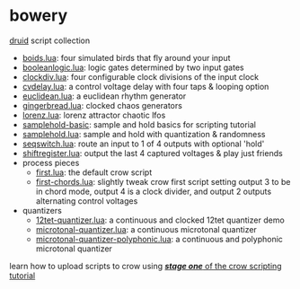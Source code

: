 # bowery
[druid](github.com/monome/druid) script collection

- [boids.lua](boids.lua): four simulated birds that fly around your input
- [booleanlogic.lua](booleanlogic.lua): logic gates determined by two input gates
- [clockdiv.lua](clockdiv.lua): four configurable clock divisions of the input clock
- [cvdelay.lua](cvdelay.lua): a control voltage delay with four taps & looping option
- [euclidean.lua](euclidean.lua): a euclidean rhythm generator
- [gingerbread.lua](gingerbread.lua): clocked chaos generators
- [lorenz.lua](lorenz.lua): lorenz attractor chaotic lfos
- [samplehold-basic](samplehold-basic.lua): sample and hold basics for scripting tutorial
- [samplehold.lua](samplehold.lua): sample and hold with quantization & randomness
- [seqswitch.lua](seqswitch.lua): route an input to 1 of 4 outputs with optional 'hold'
- [shiftregister.lua](shiftregister.lua): output the last 4 captured voltages & play just friends
- process pieces
  - [first.lua](process-pieces/first.lua): the default crow script
  - [first-chords.lua](process-pieces/first-chords.lua): slightly tweak crow first script setting output 3 to be in chord mode, output 4 is a clock divider, and output 2 outputs alternating control voltages
- quantizers
  - [12tet-quantizer.lua](quantizers/12tet-quantizer.lua): a continuous and clocked 12tet quantizer demo
  - [microtonal-quantizer.lua](quantizers/microtonal-quantizer.lua): a continuous microtonal quantizer
  - [microtonal-quantizer-polyphonic.lua](quantizers/microtonal-quantizer-polyphonic.lua): a continuous and polyphonic microtonal quantizer

learn how to upload scripts to crow using [***stage one*** of the crow scripting tutorial](https://monome.org/docs/crow/scripting)

